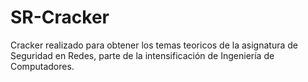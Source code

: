 # SR-Cracker

Cracker realizado para obtener los temas teoricos de la asignatura de Seguridad en Redes, parte de la intensificación de Ingeniería de Computadores.
